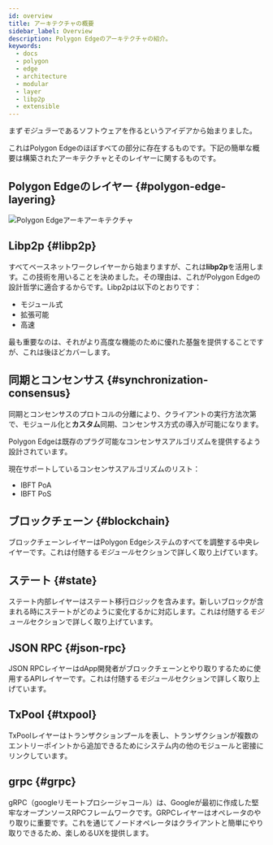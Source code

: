 ```yaml
---
id: overview
title: アーキテクチャの概要
sidebar_label: Overview
description: Polygon Edgeのアーキテクチャの紹介。
keywords:
  - docs
  - polygon
  - edge
  - architecture
  - modular
  - layer
  - libp2p
  - extensible
---
```


まず*モジュラー*であるソフトウェアを作るというアイデアから始まりました。

これはPolygon Edgeのほぼすべての部分に存在するものです。下記の簡単な概要は構築されたアーキテクチャとそのレイヤーに関するものです。

## Polygon Edgeのレイヤー {#polygon-edge-layering}

![Polygon Edgeアーキアーキテクチャ](/img/edge/Architecture.jpg)

## Libp2p {#libp2p}

すべてベースネットワークレイヤーから始まりますが、これは**libp2p**を活用します。この技術を用いることを決めました。その理由は、これがPolygon Edgeの設計哲学に適合するからです。Libp2pは以下のとおりです：

- モジュール式
- 拡張可能
- 高速

最も重要なのは、それがより高度な機能のために優れた基盤を提供することですが、これは後ほどカバーします。


## 同期とコンセンサス {#synchronization-consensus}
同期とコンセンサスのプロトコルの分離により、クライアントの実行方法次第で、モジュール化と**カスタム**同期、コンセンサス方式の導入が可能になります。

Polygon Edgeは既存のプラグ可能なコンセンサスアルゴリズムを提供するよう設計されています。

現在サポートしているコンセンサスアルゴリズムのリスト：

* IBFT PoA
* IBFT PoS

## ブロックチェーン {#blockchain}
ブロックチェーンレイヤーはPolygon Edgeシステムのすべてを調整する中央レイヤーです。これは付随する*モジュール*セクションで詳しく取り上げています。

## ステート {#state}
ステート内部レイヤーはステート移行ロジックを含みます。新しいブロックが含まれる時にステートがどのように変化するかに対応します。これは付随する*モジュール*セクションで詳しく取り上げています。

## JSON RPC {#json-rpc}
JSON RPCレイヤーはdApp開発者がブロックチェーンとやり取りするために使用するAPIレイヤーです。これは付随する*モジュール*セクションで詳しく取り上げています。

## TxPool {#txpool}
TxPoolレイヤーはトランザクションプールを表し、トランザクションが複数のエントリーポイントから追加できるためにシステム内の他のモジュールと密接にリンクしています。

## grpc {#grpc}
gRPC（googleリモートプロシージャコール）は、Googleが最初に作成した堅牢なオープンソースRPCフレームワークです。GRPCレイヤーはオペレータのやり取りに重要です。これを通じてノードオペレータはクライアントと簡単にやり取りできるため、楽しめるUXを提供します。
